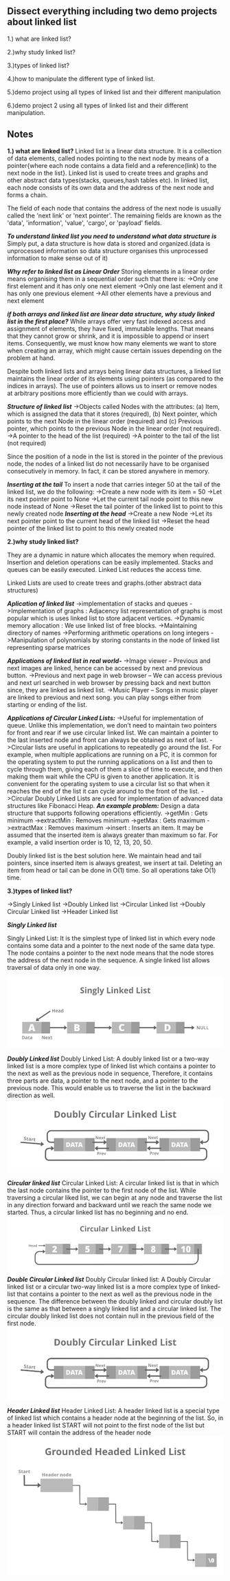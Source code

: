 ## Dissect everything including two demo projects about linked list

1.) what are linked list?

2.)why study linked list?

3.)types of linked list?

4.)how to manipulate the different type of linked list.

5.)demo project using all types of linked list and their different manipulation

6.)demo project 2 using all types of linked list and their different manipulation.

## Notes
**1.) what are linked list?**
Linked list is a linear data structure. It is a collection of data elements, called nodes pointing to the next node by means of a pointer{where each node contains a data field and a reference(link) to the next node in the list}. Linked list is used to create trees and graphs and other abstract data types(stacks, queues,hash tables etc). In linked list, each node consists of its own data and the address of the next node and forms a chain.

The field of each node that contains the address of the next node is usually called the 'next link' or 'next pointer'. The remaining fields are known as the 'data', 'information', 'value', 'cargo', or 'payload' fields.


***To understand linked list you need to understand what data structure is***
Simply put, a data structure is how data is stored and organized.(data is unprocessed information so data structure organises this unprocessed information to make sense out of it)

***Why refer to linked list as Linear Order***
Storing elements in a linear order means organising them in a sequential order such that there is:
->Only one first element and it has only one next element
->Only one last element and it has only one previous element
->All other elements have a previous and next element

***if both arrays and linked list are linear data structure, why study linked list in the first place?***
While arrays offer very fast indexed access and assignment of elements, they have fixed, immutable lengths. That means that they cannot grow or shrink, and it is impossible to append or insert items. Consequently, we must know how many elements we want to store when creating an array, which might cause certain issues depending on the problem at hand.


Despite both linked lists and arrays being linear data structures, a linked list maintains the linear order of its elements using pointers (as compared to the indices in arrays). The use of pointers allows us to insert or remove nodes at arbitrary positions more efficiently than we could with arrays.

***Structure of linked list***
->Objects called Nodes with the attributes: (a) Item, which is assigned the data that it stores (required), (b) Next pointer, which points to the next Node in the linear order (required) and (c) Previous pointer, which points to the previous Node in the linear order (not required).
->A pointer to the head of the list (required)
->A pointer to the tail of the list (not required)

Since the position of a node in the list is stored in the pointer of the previous node, the nodes of a linked list do not necessarily have to be organised consecutively in memory. In fact, it can be stored anywhere in memory.

***Inserting at the tail***
To insert a node that carries integer 50 at the tail of the linked list, we do the following:
->Create a new node with its item = 50
->Let its next pointer point to None
->Let the current tail node point to this new node instead of None
->Reset the tail pointer of the linked list to point to this newly created node
***Inserting at the head***
->Create a new Node
->Let its next pointer point to the current head of the linked list
->Reset the head pointer of the linked list to point to this newly created node

**2.)why study linked list?**

They are a dynamic in nature which allocates the memory when required. Insertion and deletion operations can be easily implemented. Stacks and queues can be easily executed. Linked List reduces the access time.

Linked Lists are used to create trees and graphs.(other abstract data structures)

***Aplication of linked list***
->implementation of stacks and queues
->Implementation of graphs : Adjacency list representation of graphs is most popular which is uses linked list to store adjacent vertices.
->Dynamic memory allocation : We use linked list of free blocks.
->Maintaining directory of names
->Performing arithmetic operations on long integers
->Manipulation of polynomials by storing constants in the node of linked list
representing sparse matrices


***Applications of linked list in real world-***
->Image viewer – Previous and next images are linked, hence can be accessed by next and previous button.
->Previous and next page in web browser – We can access previous and next url searched in web browser by pressing back and next button since, they are linked as linked list.
->Music Player – Songs in music player are linked to previous and next song. you can play songs either from starting or ending of the list.

***Applications of Circular Linked Lists:***
->Useful for implementation of queue. Unlike this implementation, we don’t need to maintain two pointers for front and rear if we use circular linked list. We can maintain a pointer to the last inserted node and front can always be obtained as next of last.
->Circular lists are useful in applications to repeatedly go around the list. For example, when multiple applications are running on a PC, it is common for the operating system to put the running applications on a list and then to cycle through them, giving each of them a slice of time to execute, and then making them wait while the CPU is given to another application. It is convenient for the operating system to use a circular list so that when it reaches the end of the list it can cycle around to the front of the list.
->Circular Doubly Linked Lists are used for implementation of advanced data structures like Fibonacci Heap.
***An example problem:***
Design a data structure that supports following operations efficiently.
->getMin : Gets minimum
->extractMin : Removes minimum
->getMax : Gets maximum
->extractMax : Removes maximum
->insert : Inserts an item. It may be assumed that the inserted item is always greater than maximum so far. For example, a valid insertion order is 10, 12, 13, 20, 50.

Doubly linked list is the best solution here. We maintain head and tail pointers, since inserted item is always greatest, we insert at tail. Deleting an item from head or tail can be done in O(1) time. So all operations take O(1) time.


**3.)types of linked list?**

->Singly Linked list
->Doubly Linked list
->Circular Linked list
->Doubly Circular Linked list
->Header Linked list

***Singly Linked list***

Singly Linked List: It is the simplest type of linked list in which every node contains some data and a pointer to the next node of the same data type. The node contains a pointer to the next node means that the node stores the address of the next node in the sequence. A single linked list allows traversal of data only in one way.

![alt text](./images/Singly-Linked-List1.png?raw=true)

***Doubly Linked list***
Doubly Linked List: A doubly linked list or a two-way linked list is a more complex type of linked list which contains a pointer to the next as well as the previous node in sequence, Therefore, it contains three parts are data, a pointer to the next node, and a pointer to the previous node. This would enable us to traverse the list in the backward direction as well.
![alt text](./images/Doubly-Circular-Linked-List.png?raw=true)

***Circular linked list***
Circular Linked List: A circular linked list is that in which the last node contains the pointer to the first node of the list. While traversing a circular liked list, we can begin at any node and traverse the list in any direction forward and backward until we reach the same node we started. Thus, a circular linked list has no beginning and no end.
![alt text](./images/Circular-Linked-List.png?raw=true)
***Double Circular Linked list***
Doubly Circular linked list: A Doubly Circular linked list or a circular two-way linked list is a more complex type of linked-list that contains a pointer to the next as well as the previous node in the sequence. The difference between the doubly linked and circular doubly list is the same as that between a singly linked list and a circular linked list. The circular doubly linked list does not contain null in the previous field of the first node.
![alt text](./images/Doubly-Circular-Linked-List.png?raw=true)

***Header Linked list***
Header Linked List: A header linked list is a special type of linked list which contains a header node at the beginning of the list. So, in a header linked list START will not point to the first node of the list but START will contain the address of the header node
![alt text](./images/Grounded-Headed-Linked-List.png?raw=true)
